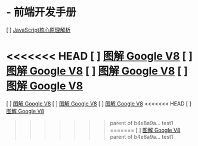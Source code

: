 #  - 前端开发手册

[ ] [JavaScript核心原理解析](JavaScript核心原理解析/README.md)

<<<<<<< HEAD
[ ] [图解 Google V8](图解GoogleV8/README.md)
[ ] [图解 Google V8](图解GoogleV8/README.md)
[ ] [图解 Google V8](图解GoogleV8/README.md)
[ ] [图解 Google V8](图解GoogleV8/README.md)
=======

[ ] [图解 Google V8](图解GoogleV8/README.md)
[ ] [图解 Google V8](图解GoogleV8/README.md)
[ ] [图解 Google V8](图解GoogleV8/README.md)
<<<<<<< HEAD
[ ] [图解 Google V8](图解GoogleV8/README.md)
>>>>>>> parent of b4e8a9a... test1
=======
[ ] [图解 Google V8](图解GoogleV8/README.md)
>>>>>>> parent of b4e8a9a... test1
